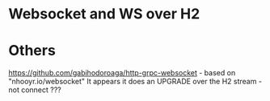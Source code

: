 # Websocket and WS over H2

# Others

https://github.com/gabihodoroaga/http-grpc-websocket
    - based on 	"nhooyr.io/websocket"
It appears it does an UPGRADE over the H2 stream - not connect ???


